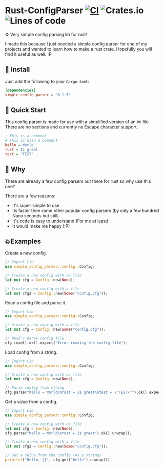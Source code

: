 # Rust-ConfigParser [![CI](https://github.com/Basicprogrammer10/Rust-ConfigParser/actions/workflows/main.yml/badge.svg)](https://github.com/Basicprogrammer10/Rust-ConfigParser/actions/workflows/main.yml) ![Crates.io](https://img.shields.io/crates/d/simple_config_parser) ![Lines of code](https://img.shields.io/tokei/lines/github/Basicprogrammer10/Rust-ConfigParser)
⚙ Very simple config parsing lib for rust!

I made this because I just needed a simple config parser for one of my projects and wanted to learn how to make a rust crate. Hopefully you will find it useful as well. :P

## 💠 Install

Just add the following to your `Cargo.toml`:
```toml
[dependencies]
simple_config_parser = "0.1.5"
```

## 📀 Quick Start

This config parser is made for use with a simplified version of an ini file. There are no sections and currently no Escape character support.
```ini
; This is a comment
# This is also a comment
hello = World
rust = Is great
test = "TEST"
```

## 🐳 Why

There are already a few config parsers out there for rust so why use this one?

There are a few reasons:
- It's super simple to use
- Its faster then some other popular config parsers (by only a few hundred Nano seconds but still)
- It's code is easy to understand (For me at least)
- It would make me happy (:P)

## 💥Examples

Create a new config.
```rust
// Import Lib
use simple_config_parser::config::Config;

// Create a new config with no file
let mut cfg = Config::new(None);

// Create a new config with a file
let mut cfg2 = Config::new(Some("config.cfg"));
```

Read a config file and parse it.
```rust
// Import Lib
use simple_config_parser::config::Config;

// Create a new config with a file
let mut cfg = Config::new(Some("config.cfg"));

// Read / parse config file
cfg.read().ok().expect("Error reading the config file");
```

Load config from a string.
```rust
// Import Lib
use simple_config_parser::config::Config;

// Create a new config with no file
let mut cfg = Config::new(None);

// Parse config from string
cfg.parse("hello = World\nrust = Is great\ntest = \"TEST\"").ok().expect("Error parsing the config file");
```

Get a value from a config.
```rust
// Import Lib
use simple_config_parser::config::Config;

// Create a new config with no file
let mut cfg = Config::new(None);
cfg.parse("hello = World\nrust = Is great").ok().unwrap();

// Create a new config with a file
let mut cfg2 = Config::new(Some("config.cfg"));

// Get a value from the config (As a string)
println!("Hello, {}", cfg.get("hello").unwrap());
```